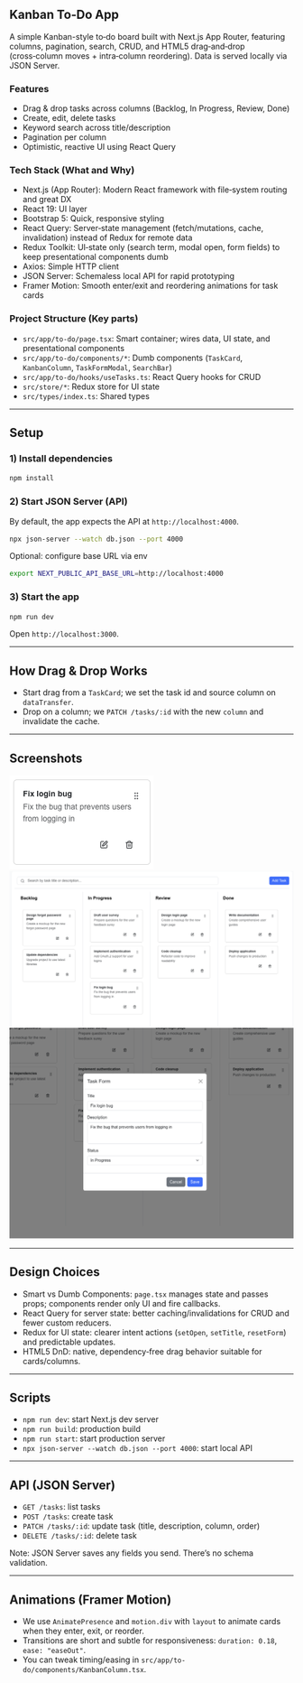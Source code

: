 ## Kanban To‑Do App

A simple Kanban-style to‑do board built with Next.js App Router, featuring columns, pagination, search, CRUD, and HTML5 drag‑and‑drop (cross‑column moves + intra‑column reordering). Data is served locally via JSON Server.

### Features

- Drag & drop tasks across columns (Backlog, In Progress, Review, Done)
- Create, edit, delete tasks
- Keyword search across title/description
- Pagination per column
- Optimistic, reactive UI using React Query

### Tech Stack (What and Why)

- Next.js (App Router): Modern React framework with file‑system routing and great DX
- React 19: UI layer
- Bootstrap 5: Quick, responsive styling
- React Query: Server‑state management (fetch/mutations, cache, invalidation) instead of Redux for remote data
- Redux Toolkit: UI‑state only (search term, modal open, form fields) to keep presentational components dumb
- Axios: Simple HTTP client
- JSON Server: Schemaless local API for rapid prototyping
- Framer Motion: Smooth enter/exit and reordering animations for task cards

### Project Structure (Key parts)

- `src/app/to-do/page.tsx`: Smart container; wires data, UI state, and presentational components
- `src/app/to-do/components/*`: Dumb components (`TaskCard`, `KanbanColumn`, `TaskFormModal`, `SearchBar`)
- `src/app/to-do/hooks/useTasks.ts`: React Query hooks for CRUD
- `src/store/*`: Redux store for UI state
- `src/types/index.ts`: Shared types

---

## Setup

### 1) Install dependencies

```bash
npm install
```

### 2) Start JSON Server (API)

By default, the app expects the API at `http://localhost:4000`.

```bash
npx json-server --watch db.json --port 4000
```

Optional: configure base URL via env

```bash
export NEXT_PUBLIC_API_BASE_URL=http://localhost:4000
```

### 3) Start the app

```bash
npm run dev
```

Open `http://localhost:3000`.

---

## How Drag & Drop Works

- Start drag from a `TaskCard`; we set the task id and source column on `dataTransfer`.
- Drop on a column; we `PATCH /tasks/:id` with the new `column` and invalidate the cache.

---

## Screenshots

![Card](public/screenshots/card.png)
![Kanban](public/screenshots/kanban.png)
![Form](public/screenshots/form.png)

---

## Design Choices

- Smart vs Dumb Components: `page.tsx` manages state and passes props; components render only UI and fire callbacks.
- React Query for server state: better caching/invalidations for CRUD and fewer custom reducers.
- Redux for UI state: clearer intent actions (`setOpen`, `setTitle`, `resetForm`) and predictable updates.
- HTML5 DnD: native, dependency‑free drag behavior suitable for cards/columns.

---

## Scripts

- `npm run dev`: start Next.js dev server
- `npm run build`: production build
- `npm run start`: start production server
- `npx json-server --watch db.json --port 4000`: start local API

---

## API (JSON Server)

- `GET /tasks`: list tasks
- `POST /tasks`: create task
- `PATCH /tasks/:id`: update task (title, description, column, order)
- `DELETE /tasks/:id`: delete task

Note: JSON Server saves any fields you send. There’s no schema validation.

---

## Animations (Framer Motion)

- We use `AnimatePresence` and `motion.div` with `layout` to animate cards when they enter, exit, or reorder.
- Transitions are short and subtle for responsiveness: `duration: 0.18`, `ease: "easeOut"`.
- You can tweak timing/easing in `src/app/to-do/components/KanbanColumn.tsx`.
